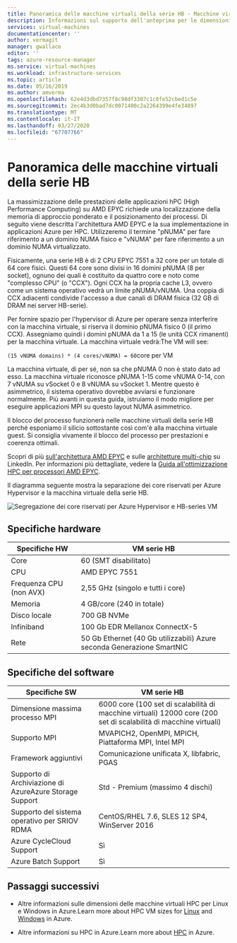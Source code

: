 ```yaml
---
title: Panoramica delle macchine virtuali della serie HB - Macchine virtuali di Azure Documenti Microsoft
description: Informazioni sul supporto dell'anteprima per le dimensioni della macchina virtuale della serie HB in Azure.Learn about the preview support for the HB-series VM size in Azure.
services: virtual-machines
documentationcenter: ''
author: vermagit
manager: gwallace
editor: ''
tags: azure-resource-manager
ms.service: virtual-machines
ms.workload: infrastructure-services
ms.topic: article
ms.date: 05/16/2019
ms.author: amverma
ms.openlocfilehash: 62e4d3dbd7357f8c98df3307c1c8fe52cbed1c5e
ms.sourcegitcommit: 2ec4b3d0bad7dc0071400c2a2264399e4fe34897
ms.translationtype: MT
ms.contentlocale: it-IT
ms.lasthandoff: 03/27/2020
ms.locfileid: "67707766"
---
```

# <a name="hb-series-virtual-machines-overview"></a>Panoramica delle macchine virtuali della serie HB

La massimizzazione delle prestazioni delle applicazioni hPC (High Performance Computing) su AMD EPYC richiede una localizzazione della memoria di approccio ponderato e il posizionamento dei processi. Di seguito viene descritta l'architettura AMD EPYC e la sua implementazione in applicazioni Azure per HPC. Utilizzeremo il termine "pNUMA" per fare riferimento a un dominio NUMA fisico e "vNUMA" per fare riferimento a un dominio NUMA virtualizzato.

Fisicamente, una serie HB è di 2 CPU EPYC 7551 a 32 core per un totale di 64 core fisici. Questi 64 core sono divisi in 16 domini pNUMA (8 per socket), ognuno dei quali è costituito da quattro core e noto come "complesso CPU" (o "CCX"). Ogni CCX ha la propria cache L3, ovvero come un sistema operativo vedrà un limite pNUMA/vNUMA. Una coppia di CCX adiacenti condivide l'accesso a due canali di DRAM fisica (32 GB di DRAM nei server HB-serie).

Per fornire spazio per l'hypervisor di Azure per operare senza interferire con la macchina virtuale, si riserva il dominio pNUMA fisico 0 (il primo CCX). Assegniamo quindi i domini pNUMA da 1 a 15 (le unità CCX rimanenti) per la macchina virtuale. La macchina virtuale vedrà:The VM will see:

`(15 vNUMA domains) * (4 cores/vNUMA) = 60`core per VM

La macchina virtuale, di per sé, non sa che pNUMA 0 non è stato dato ad esso. La macchina virtuale riconosce pNUMA 1-15 come vNUMA 0-14, con 7 vNUMA su vSocket 0 e 8 vNUMA su vSocket 1. Mentre questo è asimmetrico, il sistema operativo dovrebbe avviarsi e funzionare normalmente. Più avanti in questa guida, istruiamo il modo migliore per eseguire applicazioni MPI su questo layout NUMA asimmetrico.

Il blocco del processo funzionerà nelle macchine virtuali della serie HB perché esponiamo il silicio sottostante così com'è alla macchina virtuale guest. Si consiglia vivamente il blocco del processo per prestazioni e coerenza ottimali.

Scopri di più [sull'architettura AMD EPYC](https://bit.ly/2Epv3kC) e sulle [architetture multi-chip](https://bit.ly/2GpQIMb) su LinkedIn. Per informazioni più dettagliate, vedere la [Guida all'ottimizzazione HPC per processori AMD EPYC](https://bit.ly/2T3AWZ9).

Il diagramma seguente mostra la separazione dei core riservati per Azure Hypervisor e la macchina virtuale della serie HB.

![Segregazione dei core riservati per Azure Hypervisor e HB-series VM](./media/hb-series-overview/segregation-cores.png)

## <a name="hardware-specifications"></a>Specifiche hardware

| Specifiche HW                | VM serie HB                     |
|----------------------------------|----------------------------------|
| Core                            | 60 (SMT disabilitato)                |
| CPU                              | AMD EPYC 7551                   |
| Frequenza CPU (non AVX)          | 2,55 GHz (singolo e tutti i core)   |
| Memoria                           | 4 GB/core (240 in totale)            |
| Disco locale                       | 700 GB NVMe                      |
| Infiniband                       | 100 Gb EDR Mellanox ConnectX-5 |
| Rete                          | 50 Gb Ethernet (40 Gb utilizzabili) Azure seconda Generazione SmartNIC |

## <a name="software-specifications"></a>Specifiche del software

| Specifiche SW           |VM serie HB           |
|-----------------------------|-----------------------|
| Dimensione massima processo MPI            | 6000 core (100 set di scalabilità di macchine virtuali) 12000 core (200 set di scalabilità di macchine virtuali)  |
| Supporto MPI                 | MVAPICH2, OpenMPI, MPICH, Piattaforma MPI, Intel MPI  |
| Framework aggiuntivi       | Comunicazione unificata X, libfabric, PGAS |
| Supporto di Archiviazione di AzureAzure Storage Support       | Std - Premium (massimo 4 dischi) |
| Supporto del sistema operativo per SRIOV RDMA   | CentOS/RHEL 7.6, SLES 12 SP4, WinServer 2016  |
| Azure CycleCloud Support    | Sì                         |
| Azure Batch Support         | Sì                         |

## <a name="next-steps"></a>Passaggi successivi

* Altre informazioni sulle dimensioni delle macchine virtuali HPC per Linux e Windows in Azure.Learn more about HPC VM sizes for [Linux](https://docs.microsoft.com/azure/virtual-machines/linux/sizes-hpc) and [Windows](https://docs.microsoft.com/azure/virtual-machines/windows/sizes-hpc) in Azure.

* Altre informazioni su HPC in Azure.Learn more about [HPC](https://docs.microsoft.com/azure/architecture/topics/high-performance-computing/) in Azure.
